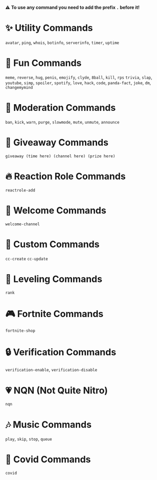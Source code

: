 ⚠ **__To use any command you need to add the prefix `.` before it!__**

# ✨ Utility Commands

`avatar`, `ping`, `whois`, `botinfo`, `serverinfo`, `timer`, `uptime`

# 🚀 Fun Commands

`meme`, `reverse`, `hug`, `penis`, `emojify`, `clyde`, `8ball`, `kill`, `rps`  `trivia`, `slap`, `youtube`, `simp`, `spoiler`, `spotify`, `love`, `hack`, `code`, `panda-fact`, `joke`, `dm`, `changemymind`

# 🚨 Moderation Commands

`ban`, `kick`, `warn`, `purge`, `slowmode`, `mute`, `unmute`, `announce`

# 🎉 Giveaway Commands
 
`giveaway (time here) (channel here) (prize here)`

# 🔥 Reaction Role Commands

`reactrole-add`

# 👋 Welcome Commands

`welcome-channel`

# 🔎 Custom Commands

`cc-create` `cc-update`

# 🔼 Leveling Commands

`rank`

# 🎮 Fortnite Commands

`fortnite-shop`

# 🔒️ Verification Commands

`verification-enable`, `verification-disable`

# 💗 NQN (Not Quite Nitro)

`nqn`

# 🎶 Music Commands

`play`, `skip`, `stop`, `queue`

# 🤧 Covid Commands

`covid`
